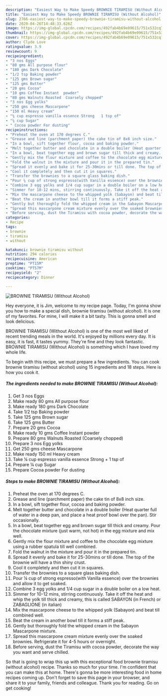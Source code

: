 ```yaml
---
description: "Easiest Way to Make Speedy BROWNIE TIRAMISU (Without Alcohol)"
title: "Easiest Way to Make Speedy BROWNIE TIRAMISU (Without Alcohol)"
slug: 2766-easiest-way-to-make-speedy-brownie-tiramisu-without-alcohol
date: 2020-04-26T14:48:33.626Z
image: https://img-global.cpcdn.com/recipes/492fab4b69e09615/751x532cq70/brownie-tiramisu-without-alcohol-recipe-main-photo.jpg
thumbnail: https://img-global.cpcdn.com/recipes/492fab4b69e09615/751x532cq70/brownie-tiramisu-without-alcohol-recipe-main-photo.jpg
cover: https://img-global.cpcdn.com/recipes/492fab4b69e09615/751x532cq70/brownie-tiramisu-without-alcohol-recipe-main-photo.jpg
author: Clyde Love
ratingvalue: 3.9
reviewcount: 9
recipeingredient:
- "3 nos Eggs"
- "80 gms All purpose flour"
- "180 gms Dark Chocolate"
- "1/2 tsp Baking powder"
- "125 gms Brown sugar"
- "125 gms Butter"
- "20 gms Cocoa"
- "10 gms Coffee Instant  powder"
- "80 gms Walnuts Roasted  Coarsely chopped"
- "3 nos Egg yolks"
- "250 gms cheese Mascarpone"
- "150 ml Heavy cream"
- "¼ cup espresso vanilla essence Strong   1 tsp of"
- "¼ cup Sugar"
- " Cocoa powder For dusting"
recipeinstructions:
- "Preheat the oven at 170 degrees C."
- "Grease and line (parchment paper) the cake tin of 8x8 inch size."
- "In a bowl, sift together flour, cocoa and baking powder."
- "Melt together butter and chocolate in a double boiler (Heat quarter full of water in a deep pan, and place a heat proof bowl over the pan). Stir occasionally."
- "In a bowl, beat together egg and brown sugar till thick and creamy. Pour the chocolate mixture (just warm, not hot) in the egg mixture and mix well."
- "Gently mix the flour mixture and coffee to the chocolate egg mixture using a rubber spatula till well combined."
- "Fold the walnut in the mixture and pour it in the prepared tin."
- "Spread it evenly and bake it for 25-30mins or till done. The top of the brownie will have a thin shiny crust."
- "Cool it completely and then cut it in squares."
- "Transfer the brownies to a square glass baking dish."
- "Pour ¼ cup of strong espresso(with Vanilla essence) over the brownies and allow it to get soaked."
- "Combine 3 egg yolks and 1/4 cup sugar in a double boiler on a low heat."
- "Simmer for 10-12 mins, stirring continuously. Take it off the heat and whip the yolk till thick and creamy, this is called SABAYON (in French) or ZABAGLIONE (in italian)"
- "Mix the mascarpone cheese to the whipped yolk (Sabayon) and beat till combined well."
- "Beat the cream in another bowl till it forms a stiff peak."
- "Gently but thoroughly fold the whipped cream in the Sabayon Mascarpone mixture."
- "Spread this mascarpone cream mixture evenly over the soaked brownies. Refrigerate it for 4-5 hours or overnight."
- "Before serving, dust the Tiramisu with cocoa powder, decorate the way you want and serve chilled."
categories:
- Recipe
tags:
- brownie
- tiramisu
- without

katakunci: brownie tiramisu without 
nutrition: 294 calories
recipecuisine: American
preptime: "PT15M"
cooktime: "PT57M"
recipeyield: "2"
recipecategory: Dinner

---
```



![BROWNIE TIRAMISU (Without Alcohol)](https://img-global.cpcdn.com/recipes/492fab4b69e09615/751x532cq70/brownie-tiramisu-without-alcohol-recipe-main-photo.jpg)

Hey everyone, it is Jim, welcome to my recipe page. Today, I'm gonna show you how to make a special dish, brownie tiramisu (without alcohol). It is one of my favorites. For mine, I will make it a bit tasty. This is gonna smell and look delicious.



BROWNIE TIRAMISU (Without Alcohol) is one of the most well liked of recent trending meals in the world. It's enjoyed by millions every day. It is easy, it is fast, it tastes yummy. They're fine and they look fantastic. BROWNIE TIRAMISU (Without Alcohol) is something which I have loved my whole life.


To begin with this recipe, we must prepare a few ingredients. You can cook brownie tiramisu (without alcohol) using 15 ingredients and 18 steps. Here is how you cook it.

<!--inarticleads1-->

##### The ingredients needed to make BROWNIE TIRAMISU (Without Alcohol):

1. Get 3 nos Eggs
1. Make ready 80 gms All purpose flour
1. Make ready 180 gms Dark Chocolate
1. Take 1/2 tsp Baking powder
1. Take 125 gms Brown sugar
1. Take 125 gms Butter
1. Prepare 20 gms Cocoa
1. Make ready 10 gms Coffee Instant  powder
1. Prepare 80 gms Walnuts Roasted  (Coarsely chopped)
1. Prepare 3 nos Egg yolks
1. Get 250 gms cheese Mascarpone
1. Make ready 150 ml Heavy cream
1. Take ¼ cup espresso vanilla essence Strong  + 1 tsp of
1. Prepare ¼ cup Sugar
1. Prepare  Cocoa powder For dusting




<!--inarticleads2-->

##### Steps to make BROWNIE TIRAMISU (Without Alcohol):

1. Preheat the oven at 170 degrees C.
1. Grease and line (parchment paper) the cake tin of 8x8 inch size.
1. In a bowl, sift together flour, cocoa and baking powder.
1. Melt together butter and chocolate in a double boiler (Heat quarter full of water in a deep pan, and place a heat proof bowl over the pan). Stir occasionally.
1. In a bowl, beat together egg and brown sugar till thick and creamy. Pour the chocolate mixture (just warm, not hot) in the egg mixture and mix well.
1. Gently mix the flour mixture and coffee to the chocolate egg mixture using a rubber spatula till well combined.
1. Fold the walnut in the mixture and pour it in the prepared tin.
1. Spread it evenly and bake it for 25-30mins or till done. The top of the brownie will have a thin shiny crust.
1. Cool it completely and then cut it in squares.
1. Transfer the brownies to a square glass baking dish.
1. Pour ¼ cup of strong espresso(with Vanilla essence) over the brownies and allow it to get soaked.
1. Combine 3 egg yolks and 1/4 cup sugar in a double boiler on a low heat.
1. Simmer for 10-12 mins, stirring continuously. Take it off the heat and whip the yolk till thick and creamy, this is called SABAYON (in French) or ZABAGLIONE (in italian)
1. Mix the mascarpone cheese to the whipped yolk (Sabayon) and beat till combined well.
1. Beat the cream in another bowl till it forms a stiff peak.
1. Gently but thoroughly fold the whipped cream in the Sabayon Mascarpone mixture.
1. Spread this mascarpone cream mixture evenly over the soaked brownies. Refrigerate it for 4-5 hours or overnight.
1. Before serving, dust the Tiramisu with cocoa powder, decorate the way you want and serve chilled.




So that is going to wrap this up with this exceptional food brownie tiramisu (without alcohol) recipe. Thanks so much for your time. I'm confident that you can make this at home. There's gonna be more interesting food in home recipes coming up. Don't forget to save this page in your browser, and share it to your family, friends and colleague. Thank you for reading. Go on get cooking!
